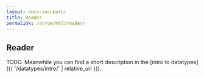 ```yaml
---
layout: docs-incubator
title: Reader
permalink: /arrow/mtl/reader/
---
```


## Reader



TODO. Meanwhile you can find a short description in the [intro to datatypes]({{ '/datatypes/intro/' | relative_url }}).
